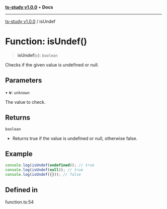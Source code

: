 [**ts-study v1.0.0**](../README.md) • **Docs**

***

[ts-study v1.0.0](../README.md) / isUndef

# Function: isUndef()

> **isUndef**(`v`): `boolean`

Checks if the given value is undefined or null.

## Parameters

• **v**: `unknown`

The value to check.

## Returns

`boolean`

- Returns true if the value is undefined or null, otherwise false.

## Example

```ts
console.log(isUndef(undefined)); // true
console.log(isUndef(null)); // true
console.log(isUndef({})); // false
```

## Defined in

function.ts:54
